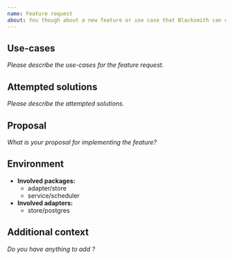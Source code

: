 ```yaml
---
name: Feature request
about: You though about a new feature or use case that Blacksmith can cover
---
```


## Use-cases

*Please describe the use-cases for the feature request.*

## Attempted solutions

*Please describe the attempted solutions.*

## Proposal

*What is your proposal for implementing the feature?*

## Environment

- **Involved packages:**
  - adapter/store
  - service/scheduler
- **Involved adapters:**
  - store/postgres

## Additional context

*Do you have anything to add ?*
